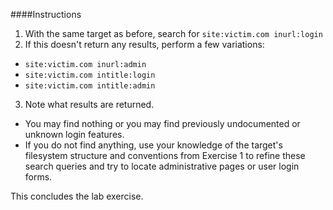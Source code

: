 ####Instructions

1. With the same target as before, search for `site:victim.com inurl:login`
2. If this doesn't return any results, perform a few variations:
  * `site:victim.com inurl:admin`
  * `site:victim.com intitle:login`
  * `site:victim.com intitle:admin`
3. Note what results are returned.
  * You may find nothing or you may find previously undocumented or unknown login features.
  * If you do not find anything, use your knowledge of the target's filesystem structure and conventions from Exercise 1 to refine these search queries and try to locate administrative pages or user login forms.

This concludes the lab exercise.

